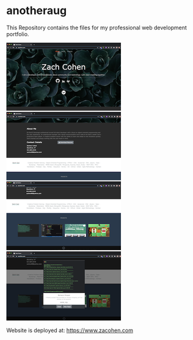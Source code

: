 # anotheraug
This Repository contains the files for my professional web development portfolio.


![](assets/images/frontpageShot.png)
![](assets/images/middleFront.png)
![](assets/images/projectFront.png)
![](assets/images/modalFront.png)

Website is deployed at:
https://www.zacohen.com

